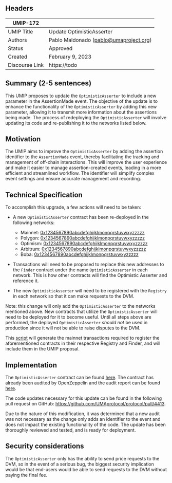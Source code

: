 ## Headers

| UMIP-172       |                                        |
| -------------- | -------------------------------------- |
| UMIP Title     | Update OptimisticAsserter              |
| Authors        | Pablo Maldonado (pablo@umaproject.org) |
| Status         | Approved                               |
| Created        | February 9, 2023                       |
| Discourse Link | https://todo                           |

## Summary (2-5 sentences)

This UMIP proposes to update the `OptimisticAsserter` to include a new parameter in the AssertionMade event. The objective of the update is to enhance the functionality of the `OptimisticAsserter` by adding this new parameter, allowing it to transmit more information about the assertions being made. The process of redeploying the `OptimisticAsserter` will involve updating its code and re-publishing it to the networks listed below.

## Motivation

The UMIP aims to improve the `OptimisticAsserter` by adding the assertion identifier to the `AssertionMade` event, thereby facilitating the tracking and management of off-chain interactions. This will improve the user experience and make it easier to manage assertion-created events, leading in a more efficient and streamlined workflow. The identifier will simplify complex event settings and ensure accurate management and recording.

## Technical Specification

To accomplish this upgrade, a few actions will need to be taken:

- A new `OptimisticAsserter` contract has been re-deployed in the following networks:

  - Mainnet: [0x1234567890abcdefghijklmonpqrstuvwxyzzzzz](https://etherscan.io/address/0x1234567890abcdefghijklmonpqrstuvwxyzzzzz)
  - Polygon: [0x1234567890abcdefghijklmonpqrstuvwxyzzzzz](https://polygonscan.com/address/0x1234567890abcdefghijklmonpqrstuvwxyzzzzz)
  - Optimism: [0x1234567890abcdefghijklmonpqrstuvwxyzzzzz](https://optimistic.etherscan.io/address/0x1234567890abcdefghijklmonpqrstuvwxyzzzzz)
  - Arbitrum: [0x1234567890abcdefghijklmonpqrstuvwxyzzzzz](https://arbiscan.io/address/0x1234567890abcdefghijklmonpqrstuvwxyzzzzz)
  - Boba: [0x1234567890abcdefghijklmonpqrstuvwxyzzzzz](https://bobascan.com/address/0x1234567890abcdefghijklmonpqrstuvwxyzzzzz)

- Transactions will need to be proposed to replace this new addresses to the `Finder` contract under the name `OptimisticAsserter` in each network. This is how other contracts will find the Optimistic Asserter and reference it.
- The new `OptimisticAsserter` will need to be registered with the `Registry` in each network so that it can make requests to the DVM.

Note: this change will only add the `OptimisticAsserter` to the networks mentioned above. New contracts that utilize the `OptimisticAsserter` will need to be deployed for it to become useful. Until all steps above are performed, the deployed `OptimisticAsserter` _should not_ be used in production since it will not be able to raise disputes to the DVM.

This [script](https://github.com/UMAprotocol/protocol/blob/master/packages/scripts/src/upgrade-tests/register-new-contract/1_Propose.ts) will generate the mainnet transactions required to register the aforementioned contracts in their respective Registry and Finder, and will include them in the UMIP proposal.

## Implementation

The `OptimisticAsserter` contract can be found [here](https://github.com/UMAprotocol/protocol/blob/master/packages/core/contracts/optimistic-asserter/implementation/OptimisticAsserter.sol). The contract has already been audited by OpenZeppelin and the audit report can be found [here](https://blog.openzeppelin.com/uma-optimistic-asserter-audit/).

The code updates necessary for this update can be found in the following pull request on GitHub: https://github.com/UMAprotocol/protocol/pull/4413.

Due to the nature of this modification, it was determined that a new audit was not necessary as the change only adds an identifier to the event and does not impact the existing functionality of the code. The update has been thoroughly reviewed and tested, and is ready for deployment.

## Security considerations

The `OptimisticAsserter` only has the ability to send price requests to the DVM, so in the event of a serious bug, the biggest security implication would be that end-users would be able to send requests to the DVM without paying the final fee.
